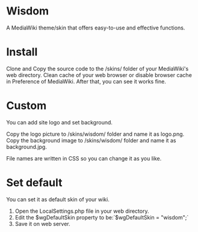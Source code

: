 Wisdom
======

A MediaWiki theme/skin that offers easy-to-use and effective functions.

# Install
Clone and Copy the source code to the /skins/ folder of your MediaWiki's web directory. Clean cache of your web browser or disable browser cache in Preference of MediaWiki. After that, you can see it works fine.

# Custom
You can add site logo and set background.

Copy the logo picture to /skins/wisdom/ folder and name it as logo.png. Copy the background image to /skins/wisdom/ folder and name it as background.jpg.

File names are written in CSS so you can change it as you like.

# Set default
You can set it as default skin of your wiki.

1. Open the LocalSettings.php file in your web directory.
2. Edit the $wgDefaultSkin property to be:`$wgDefaultSkin = "wisdom";`
3. Save it on web server.
